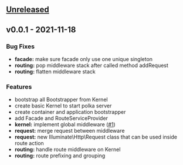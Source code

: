 <a name="unreleased"></a>
## [Unreleased]


<a name="v0.0.1"></a>
## v0.0.1 - 2021-11-18
### Bug Fixes
- **facade:** make sure facade only use one unique singleton
- **routing:** pop middleware stack after called method addRequest
- **routing:** flatten middleware stack

### Features
- bootstrap all Bootstrapper from Kernel
- create basic Kernel to start polka server
- create container and application bootstrapper
- add Facade and RouteServiceProvider
- **kernel:** implement global middleware ([#1](https://github.com/kodepintar/laranode/issues/1))
- **request:** merge request between middleware
- **request:** new Illuminate\Http\Request class that can be used inside route action
- **routing:** handle route middleware on Kernel
- **routing:** route prefixing and grouping


[Unreleased]: https://github.com/kodepintar/laranode/compare/v0.0.1...HEAD
